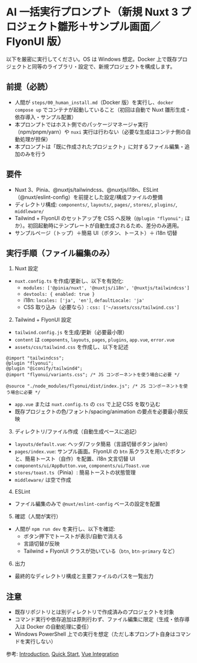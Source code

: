 # AI 一括実行プロンプト（新規 Nuxt 3 プロジェクト雛形＋サンプル画面／FlyonUI 版）

以下を厳密に実行してください。OS は Windows 想定。Docker 上で既存プロジェクトと同等のライブラリ・設定で、新規プロジェクトを構成します。

## 前提（必読）

- 人間が `steps/00_human_install.md`（Docker 版）を実行し、`docker compose up` でコンテナが起動していること（初回は自動で Nuxt 雛形生成・依存導入・サンプル配置）
- 本プロンプトではホスト側でのパッケージマネージャ実行（npm/pnpm/yarn）や `nuxi` 実行は行わない（必要な生成はコンテナ側の自動処理が担保）
- 本プロンプトは「既に作成されたプロジェクト」に対するファイル編集・追加のみを行う

## 要件

- Nuxt 3、Pinia、@nuxtjs/tailwindcss、@nuxtjs/i18n、ESLint（@nuxt/eslint-config）を前提とした設定/構成ファイルの整備
- ディレクトリ構成: `components/`, `layouts/`, `pages/`, `stores/`, `plugins/`, `middleware/`
- Tailwind + FlyonUI のセットアップを CSS へ反映（`@plugin "flyonui";` ほか）。初回起動時にテンプレートが自動生成されるため、差分のみ適用。
- サンプルページ（トップ）＋簡易 UI（ボタン、トースト）＋ i18n 切替

## 実行手順（ファイル編集のみ）

1. Nuxt 設定

- `nuxt.config.ts` を作成/更新し、以下を有効化:
  - `modules: ['@pinia/nuxt', '@nuxtjs/i18n', '@nuxtjs/tailwindcss']`
  - `devtools: { enabled: true }`
  - i18n: `locales: ['ja', 'en']`, `defaultLocale: 'ja'`
  - CSS 取り込み（必要なら）: `css: ['~/assets/css/tailwind.css']`

2. Tailwind + FlyonUI 設定

- `tailwind.config.js` を生成/更新（必要最小限）
- `content` は `components`, `layouts`, `pages`, `plugins`, `app.vue`, `error.vue`
- `assets/css/tailwind.css` を作成し、以下を記述

```
@import "tailwindcss";
@plugin "flyonui";
@plugin "@iconify/tailwind4";
@import "flyonui/variants.css"; /* JS コンポーネントを使う場合に必要 */

@source "./node_modules/flyonui/dist/index.js"; /* JS コンポーネントを使う場合に必要 */
```

- `app.vue` または `nuxt.config.ts` の `css` で上記 CSS を取り込む
- 既存プロジェクトの色/フォント/spacing/animation の要点を必要最小限反映

3. ディレクトリ/ファイル作成（自動生成ベースに追記）

- `layouts/default.vue`: ヘッダ/フッタ簡易（言語切替ボタン ja/en）
- `pages/index.vue`: サンプル画面。FlyonUI の `btn` 系クラスを用いたボタンと、簡易トースト（自作）を配置、i18n 文言切替 UI
- `components/ui/AppButton.vue`, `components/ui/Toast.vue`
- `stores/toast.ts`（Pinia）: 簡易トーストの状態管理
- `middleware/` は空で作成

4. ESLint

- ファイル編集のみで `@nuxt/eslint-config` ベースの設定を配置

5. 確認（人間が実行）

- 人間が `npm run dev` を実行し、以下を確認:
  - ボタン押下でトーストが表示/自動で消える
  - 言語切替が反映
  - Tailwind + FlyonUI クラスが効いている（`btn`, `btn-primary` など）

6. 出力

- 最終的なディレクトリ構成と主要ファイルのパスを一覧出力

## 注意

- 既存リポジトリとは別ディレクトリで作成済みのプロジェクトを対象
- コマンド実行や依存追加は原則行わず、ファイル編集に限定（生成・依存導入は Docker の自動処理に委任）
- Windows PowerShell 上での実行を想定（ただし本プロンプト自身はコマンドを実行しない）

参考: [Introduction](https://flyonui.com/docs/getting-started/introduction/), [Quick Start](https://flyonui.com/docs/getting-started/quick-start/), [Vue Integration](https://flyonui.com/docs/framework-integrations/vuejs/)
